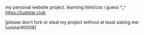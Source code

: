 my personal website project.
learning html/css i guess ^_^
https://luststar.club

[please don't fork or steal my project without at least asking me: luststar#0008]


